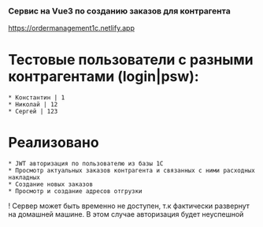 ### Сервис на Vue3 по созданию заказов для контрагента
https://ordermanagement1c.netlify.app

  # Тестовые пользователи с разными контрагентами (login|psw):
    * Константин | 1
    * Николай | 12
    * Сергей | 123


  # Реализовано
    * JWT авторизация по пользователю из базы 1С
    * Просмотр актуальных заказов контрагента и связанных с ними расходных накладных
    * Создание новых заказов
    * Просмотр и создание адресов отгрузки

! Сервер может быть временно не доступен, т.к фактически развернут на домашней машине. В этом случае авторизация будет неуспешной
